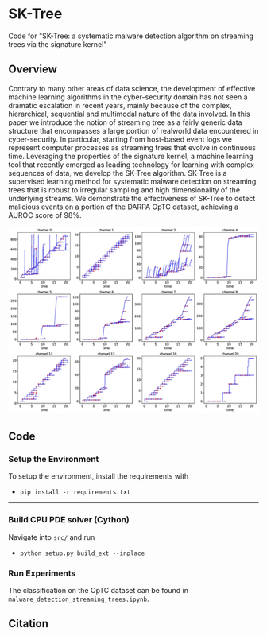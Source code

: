 # SK-Tree
Code for "SK-Tree: a systematic malware detection algorithm on streaming trees via the signature kernel"

## Overview

Contrary to many other areas of data science, the development of effective machine learning algorithms in the cyber-security domain has not seen a dramatic escalation in
recent years, mainly because of the complex, hierarchical, sequential and multimodal nature of the data involved. In this paper we introduce the notion of streaming tree as a fairly generic data structure that encompasses a large portion of realworld data encountered in cyber-security. In particular, starting from host-based event logs we represent computer processes as streaming trees that evolve in continuous time. Leveraging the properties of the signature kernel, a machine learning tool that recently emerged as leading technology for learning with complex sequences of data, we develop the SK-Tree algorithm. SK-Tree is a supervised learning method for systematic malware detection on streaming trees that is robust to irregular sampling and high dimensionality of the underlying streams. We demonstrate the effectiveness of SK-Tree to detect malicious events on a portion of the DARPA OpTC dataset, achieving a AUROC score of 98%.


<p align="center">
    <img class="center" src="./pictures/trees_pic.jpg" width="800"/>
</p>


## Code

### Setup the Environment
To setup the environment, install the requirements with

+ `pip install -r requirements.txt`

-----

### Build CPU PDE solver (Cython)
Navigate into `src/` and run

+ `python setup.py build_ext --inplace`

### Run Experiments
The classification on the OpTC dataset can be found in `malware_detection_streaming_trees.ipynb`. 

## Citation

<!-- 

```bibtex
@article{cass2020computing,
  title={The Signature Kernel is the solution of a Goursat PDE},
  author={Salvi, Cristopher and Cass, Thomas and Lyons, Terry and Yang, Weixin},
  journal={arXiv preprint arXiv:2006.14794},
  year={2020}
}
```

-->
